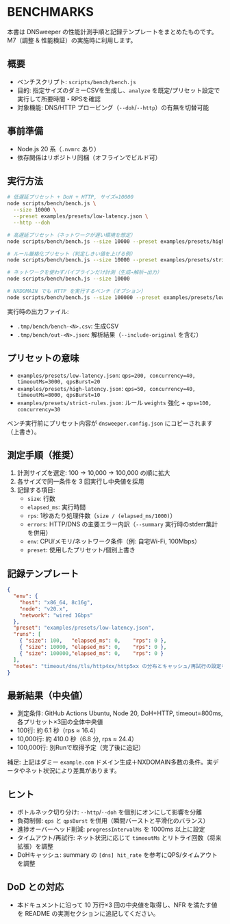 # BENCHMARKS

本書は DNSweeper の性能計測手順と記録テンプレートをまとめたものです。M7（調整 & 性能検証）の実施時に利用します。

## 概要
- ベンチスクリプト: `scripts/bench/bench.js`
- 目的: 指定サイズのダミーCSVを生成し、`analyze` を既定/プリセット設定で実行して所要時間・RPSを確認
- 対象機能: DNS/HTTP プロービング（`--doh`/`--http`）の有無を切替可能

## 事前準備
- Node.js 20 系（`.nvmrc` あり）
- 依存関係はリポジトリ同梱（オフラインでビルド可）

## 実行方法
```sh
# 低遅延プリセット + DoH + HTTP, サイズ=10000
node scripts/bench/bench.js \
  --size 10000 \
  --preset examples/presets/low-latency.json \
  --http --doh

# 高遅延プリセット（ネットワークが遅い環境を想定）
node scripts/bench/bench.js --size 10000 --preset examples/presets/high-latency.json --http --doh

# ルール厳格化プリセット（判定しきい値を上げる例）
node scripts/bench/bench.js --size 10000 --preset examples/presets/strict-rules.json --http --doh

# ネットワークを使わずパイプラインだけ計測（生成→解析→出力）
node scripts/bench/bench.js --size 10000

# NXDOMAIN でも HTTP を実行するベンチ（オプション）
node scripts/bench/bench.js --size 100000 --preset examples/presets/low-latency.json --http --doh --http-on-nxdomain
```

実行時の出力ファイル:
- `.tmp/bench/bench-<N>.csv`: 生成CSV
- `.tmp/bench/out-<N>.json`: 解析結果（`--include-original` を含む）

## プリセットの意味
- `examples/presets/low-latency.json`: `qps=200, concurrency=40, timeoutMs=3000, qpsBurst=20`
- `examples/presets/high-latency.json`: `qps=50, concurrency=40, timeoutMs=8000, qpsBurst=10`
- `examples/presets/strict-rules.json`: ルール `weights` 強化 + `qps=100, concurrency=30`

ベンチ実行前にプリセット内容が `dnsweeper.config.json` にコピーされます（上書き）。

## 測定手順（推奨）
1. 計測サイズを選定: 100 → 10,000 → 100,000 の順に拡大
2. 各サイズで同一条件を 3 回実行し中央値を採用
3. 記録する項目:
   - `size`: 行数
   - `elapsed_ms`: 実行時間
   - `rps`: 1秒あたり処理件数（`size / (elapsed_ms/1000)`）
   - `errors`: HTTP/DNS の主要エラー内訳（`--summary` 実行時のstderr集計を併用）
   - `env`: CPU/メモリ/ネットワーク条件（例: 自宅Wi-Fi, 100Mbps）
   - `preset`: 使用したプリセット/個別上書き

## 記録テンプレート
```json
{
  "env": {
    "host": "x86_64, 8c16g",
    "node": "v20.x",
    "network": "wired 1Gbps"
  },
  "preset": "examples/presets/low-latency.json",
  "runs": [
    { "size": 100,   "elapsed_ms": 0,    "rps": 0 },
    { "size": 10000, "elapsed_ms": 0,    "rps": 0 },
    { "size": 100000,"elapsed_ms": 0,    "rps": 0 }
  ],
  "notes": "timeout/dns/tls/http4xx/http5xx の分布とキャッシュ/再試行の設定を明記"
}
```

## 最新結果（中央値）
- 測定条件: GitHub Actions Ubuntu, Node 20, DoH+HTTP, timeout=800ms, 各プリセット×3回の全体中央値
- 100行: 約 6.1 秒（rps ≈ 16.4）
- 10,000行: 約 410.0 秒（6.8 分, rps ≈ 24.4）
- 100,000行: 別Runで取得予定（完了後に追記）

補足: 上記はダミー `example.com` ドメイン生成＋NXDOMAIN多数の条件。実データやネット状況により差異があります。

## ヒント
- ボトルネック切り分け: `--http`/`--doh` を個別にオンにして影響を分離
- 負荷制御: `qps` と `qpsBurst` を併用（瞬間バーストと平滑化のバランス）
- 進捗オーバーヘッド削減: `progressIntervalMs` を 1000ms 以上に設定
- タイムアウト/再試行: ネット状況に応じて `timeoutMs` とリトライ回数（将来拡張）を調整
 - DoHキャッシュ: summary の `[dns] hit_rate` を参考にQPS/タイムアウトを調整

## DoD との対応
- 本ドキュメントに沿って 10 万行×3 回の中央値を取得し、NFR を満たす値を README の実測セクションに追記してください。
